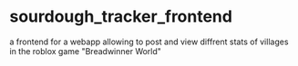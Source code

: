 # sourdough_tracker_frontend
a frontend for a webapp allowing to post and view diffrent stats of villages in the roblox game "Breadwinner World"
